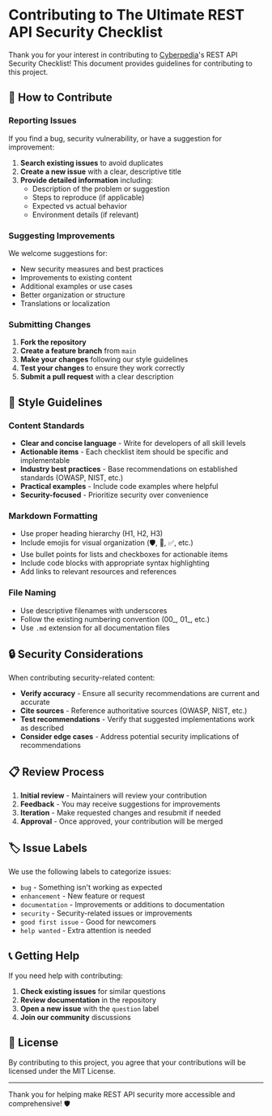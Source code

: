 # Contributing to The Ultimate REST API Security Checklist

Thank you for your interest in contributing to [Cyberpedia](https://cyberpedia.site/)'s REST API Security Checklist! This document provides guidelines for contributing to this project.

## 🤝 How to Contribute

### Reporting Issues

If you find a bug, security vulnerability, or have a suggestion for improvement:

1. **Search existing issues** to avoid duplicates
2. **Create a new issue** with a clear, descriptive title
3. **Provide detailed information** including:
   - Description of the problem or suggestion
   - Steps to reproduce (if applicable)
   - Expected vs actual behavior
   - Environment details (if relevant)

### Suggesting Improvements

We welcome suggestions for:
- New security measures and best practices
- Improvements to existing content
- Additional examples or use cases
- Better organization or structure
- Translations or localization

### Submitting Changes

1. **Fork the repository**
2. **Create a feature branch** from `main`
3. **Make your changes** following our style guidelines
4. **Test your changes** to ensure they work correctly
5. **Submit a pull request** with a clear description

## 📝 Style Guidelines

### Content Standards

- **Clear and concise language** - Write for developers of all skill levels
- **Actionable items** - Each checklist item should be specific and implementable
- **Industry best practices** - Base recommendations on established standards (OWASP, NIST, etc.)
- **Practical examples** - Include code examples where helpful
- **Security-focused** - Prioritize security over convenience

### Markdown Formatting

- Use proper heading hierarchy (H1, H2, H3)
- Include emojis for visual organization (🛡️, 🔐, ✅, etc.)
- Use bullet points for lists and checkboxes for actionable items
- Include code blocks with appropriate syntax highlighting
- Add links to relevant resources and references

### File Naming

- Use descriptive filenames with underscores
- Follow the existing numbering convention (00_, 01_, etc.)
- Use `.md` extension for all documentation files

## 🔒 Security Considerations

When contributing security-related content:

- **Verify accuracy** - Ensure all security recommendations are current and accurate
- **Cite sources** - Reference authoritative sources (OWASP, NIST, etc.)
- **Test recommendations** - Verify that suggested implementations work as described
- **Consider edge cases** - Address potential security implications of recommendations

## 📋 Review Process

1. **Initial review** - Maintainers will review your contribution
2. **Feedback** - You may receive suggestions for improvements
3. **Iteration** - Make requested changes and resubmit if needed
4. **Approval** - Once approved, your contribution will be merged

## 🏷️ Issue Labels

We use the following labels to categorize issues:

- `bug` - Something isn't working as expected
- `enhancement` - New feature or request
- `documentation` - Improvements or additions to documentation
- `security` - Security-related issues or improvements
- `good first issue` - Good for newcomers
- `help wanted` - Extra attention is needed

## 📞 Getting Help

If you need help with contributing:

1. **Check existing issues** for similar questions
2. **Review documentation** in the repository
3. **Open a new issue** with the `question` label
4. **Join our community** discussions

## 📄 License

By contributing to this project, you agree that your contributions will be licensed under the MIT License.

---

Thank you for helping make REST API security more accessible and comprehensive! 🛡️ 